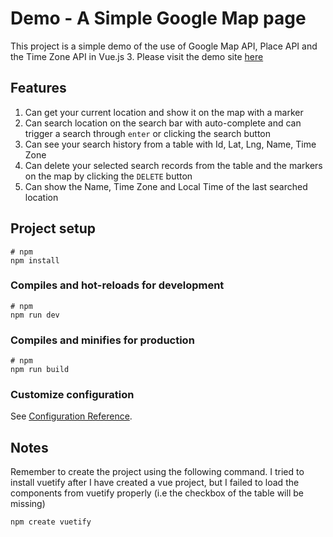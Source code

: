 # Demo - A Simple Google Map page

This project is a simple demo of the use of Google Map API, Place API and the Time Zone API in Vue.js 3. Please visit the demo site [here](https://map-webpage.vercel.app/)


## Features

1. Can get your current location and show it on the map with a marker
2. Can search location on the search bar with auto-complete and can trigger a search through `enter` or clicking the search button
3. Can see your search history from a table with Id, Lat, Lng, Name, Time Zone
4. Can delete your selected search records from the table and the markers on the map by clicking the `DELETE` button
5. Can show the Name, Time Zone and Local Time of the last searched location


## Project setup

```
# npm
npm install
```

### Compiles and hot-reloads for development

```
# npm
npm run dev
```

### Compiles and minifies for production

```
# npm
npm run build
```

### Customize configuration

See [Configuration Reference](https://vitejs.dev/config/).


## Notes

Remember to create the project using the following command. I tried to install vuetify after I have created a vue project, but I failed to load the components from vuetify properly (i.e the checkbox of the table will be missing)
```bash
npm create vuetify
```

